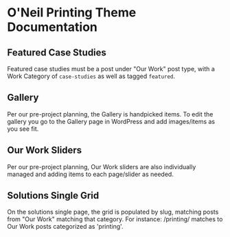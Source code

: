 # O'Neil Printing Theme Documentation

## Featured Case Studies
Featured case studies must be a post under "Our Work" post type, with a Work Category
of `case-studies` as well as tagged `featured`.

## Gallery
Per our pre-project planning, the Gallery is handpicked items. To edit the gallery
you go to the Gallery page in WordPress and add images/items as you see fit.

## Our Work Sliders
Per our pre-project planning, Our Work sliders are also individually managed and adding items
to each page/slider as needed.

## Solutions Single Grid
On the solutions single page, the grid is populated by slug, matching posts from
"Our Work" matching that category. For instance: /printing/ matches to Our Work posts
categorized as 'printing'.

